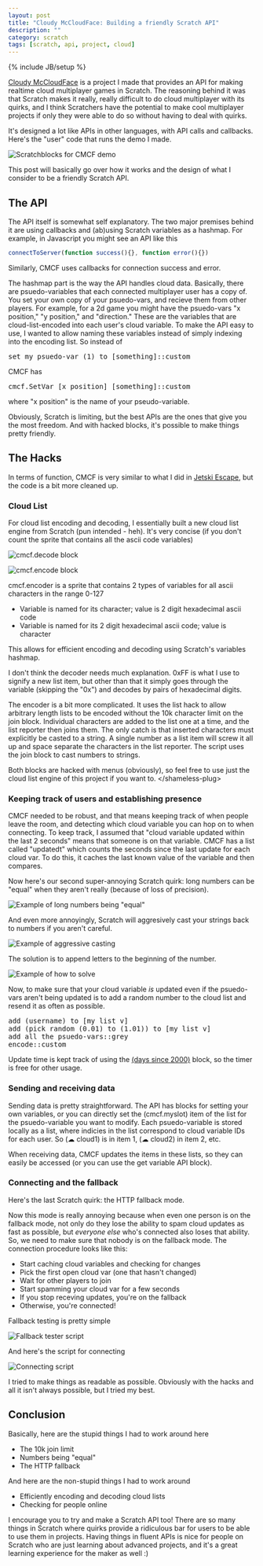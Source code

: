 ```yaml
---
layout: post
title: "Cloudy McCloudFace: Building a friendly Scratch API"
description: ""
category: scratch
tags: [scratch, api, project, cloud]
---
```

{% include JB/setup %}

[Cloudy McCloudFace](https://scratch.mit.edu/projects/109772772/) is a project I made that provides an API for making realtime cloud multiplayer games in Scratch. The reasoning behind it was that Scratch makes it really, really difficult to do cloud multiplayer with its quirks, and I think Scratchers have the potential to make cool multiplayer projects if only they were able to do so without having to deal with quirks.

It's designed a lot like APIs in other languages, with API calls and callbacks. Here's the "user" code that runs the demo I made.

![Scratchblocks for CMCF demo](http://image.prntscr.com/image/95bd9d5b3c184ce991493e4d239d9e27.png)

This post will basically go over how it works and the design of what I consider to be a friendly Scratch API.

## The API ##

The API itself is somewhat self explanatory. The two major premises behind it are using callbacks and (ab)using Scratch variables as a hashmap. For example, in Javascript you might see an API like this

```javascript
connectToServer(function success(){}, function error(){})
```

Similarly, CMCF uses callbacks for connection success and error.

The hashmap part is the way the API handles cloud data. Basically, there are psuedo-variables that each connected multiplayer user has a copy of. You set your own copy of your psuedo-vars, and recieve them from other players. For example, for a 2d game you might have the psuedo-vars "x position," "y position," and "direction." These are the variables that are cloud-list-encoded into each user's cloud variable. To make the API easy to use, I wanted to allow naming these variables instead of simply indexing into the encoding list. So instead of
<pre class="blocks">
set my psuedo-var (1) to [something]::custom
</pre>
CMCF has
<pre class="blocks">
cmcf.SetVar [x position] [something]::custom
</pre>
where "x position" is the name of your pseudo-variable.

Obviously, Scratch is limiting, but the best APIs are the ones that give you the most freedom. And with hacked blocks, it's possible to make things pretty friendly.

## The Hacks ##

In terms of function, CMCF is very similar to what I did in [Jetski Escape](https://scratch.mit.edu/projects/47027704/), but the code is a bit more cleaned up.

### Cloud List ###

For cloud list encoding and decoding, I essentially built a new cloud list engine from Scratch (pun intended - heh). It's very concise (if you don't count the sprite that contains all the ascii code variables)

![cmcf.decode block](http://image.prntscr.com/image/e77e28f744dc47a6b70a4958dc5794fc.png)

![cmcf.encode block](http://image.prntscr.com/image/c4b604b7a3cd4a6bbedce5de09328c36.png)

cmcf.encoder is a sprite that contains 2 types of variables for all ascii characters in the range 0-127

- Variable is named for its character; value is 2 digit hexadecimal ascii code
- Variable is named for its 2 digit hexadecimal ascii code; value is character

This allows for efficient encoding and decoding using Scratch's variables hashmap.

I don't think the decoder needs much explanation. 0xFF is what I use to signify a new list item, but other than that it simply goes through the variable (skipping the "0x") and decodes by pairs of hexadecimal digits.

The encoder is a bit more complicated. It uses the list hack to allow arbitrary length lists to be encoded without the 10k character limit on the join block. Individual characters are added to the list one at a time, and the list reporter then joins them. The only catch is that inserted characters must explicitly be casted to a string. A single number as a list item will screw it all up and space separate the characters in the list reporter. The script uses the join block to cast numbers to strings.

Both blocks are hacked with menus (obviously), so feel free to use just the cloud list engine of this project if you want to.
&lt;/shameless-plug&gt;

### Keeping track of users and establishing presence ###

CMCF needed to be robust, and that means keeping track of when people leave the room, and detecting which cloud variable you can hop on to when connecting. To keep track, I assumed that "cloud variable updated within the last 2 seconds" means that someone is on that variable. CMCF has a list called "updatedt" which counts the seconds since the last update for each cloud var. To do this, it caches the last known value of the variable and then compares.

Now here's our second super-annoying Scratch quirk: long numbers can be "equal" when they aren't really (because of loss of precision).

![Example of long numbers being "equal"](http://image.prntscr.com/image/50b685074f2c4a409590b0b75f268582.png)

And even more annoyingly, Scratch will aggresively cast your strings back to numbers if you aren't careful.

![Example of aggressive casting](http://image.prntscr.com/image/b6a7b4df88db42d39627fdcb4ec94d4d.png)

The solution is to append letters to the beginning of the number.

![Example of how to solve](http://image.prntscr.com/image/6e8bc236572348979c0afecf6bde4407.png)

Now, to make sure that your cloud variable *is* updated even if the psuedo-vars aren't being updated is to add a random number to the cloud list and resend it as often as possible.
<pre class="blocks">
add (username) to [my list v]
add (pick random (0.01) to (1.01)) to [my list v]
add all the psuedo-vars::grey
encode::custom
</pre>

Update time is kept track of using the [(days since 2000)](scratchblocks:inline) block, so the timer is free for other usage.

### Sending and receiving data ###

Sending data is pretty straightforward. The API has blocks for setting your own variables, or you can directly set the (cmcf.myslot) item of the list for the psuedo-variable you want to modify. Each psuedo-variable is stored locally as a list, where indicies in the list correspond to cloud variable IDs for each user. So (&#9729; cloud1) is in item 1, (&#9729; cloud2) in item 2, etc.

When receiving data, CMCF updates the items in these lists, so they can easily be accessed (or you can use the get variable API block).

### Connecting and the fallback ###

Here's the last Scratch quirk: the HTTP fallback mode.

Now this mode is really annoying because when even one person is on the fallback mode, not only do they lose the ability to spam cloud updates as fast as possible, but *everyone else* who's connected also loses that ability. So, we need to make sure that nobody is on the fallback mode. The connection procedure looks like this:

- Start caching cloud variables and checking for changes
- Pick the first open cloud var (one that hasn't changed)
- Wait for other players to join
- Start spamming your cloud var for a few seconds
- If you stop receving updates, you're on the fallback
- Otherwise, you're connected!

Fallback testing is pretty simple

![Fallback tester script](http://image.prntscr.com/image/191fef18aa83464d8a4be1507f0880b8.png)

And here's the script for connecting

![Connecting script](http://image.prntscr.com/image/49db94e2b5a444d0a85ce034b0cf8c23.png)

I tried to make things as readable as possible. Obviously with the hacks and all it isn't always possible, but I tried my best.

## Conclusion ##

Basically, here are the stupid things I had to work around here

- The 10k join limit
- Numbers being "equal"
- The HTTP fallback

And here are the non-stupid things I had to work around

- Efficiently encoding and decoding cloud lists
- Checking for people online

I encourage you to try and make a Scratch API too! There are so many things in Scratch where quirks provide a ridiculous bar for users to be able to use them in projects. Having things in fluent APIs is nice for people on Scratch who are just learning about advanced projects, and it's a great learning experience for the maker as well :)